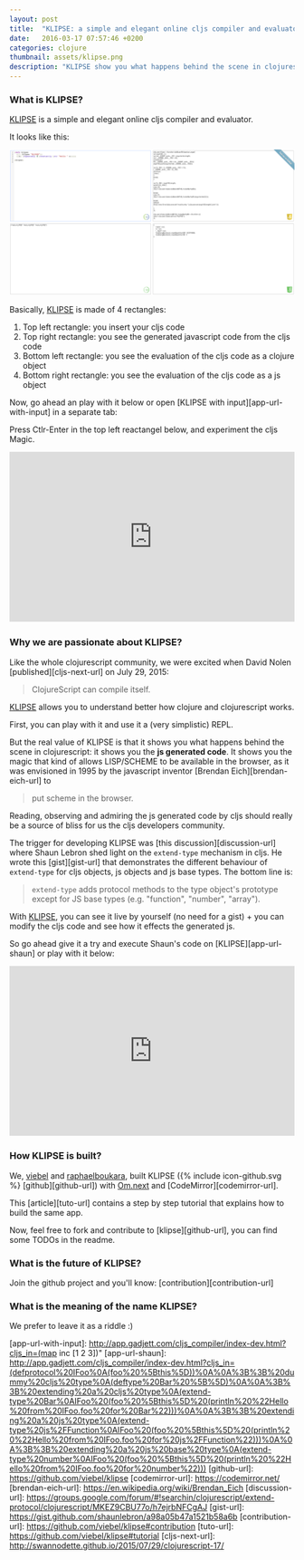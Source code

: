 ```yaml
---
layout: post
title:  "KLIPSE: a simple and elegant online cljs compiler and evaluator"
date:   2016-03-17 07:57:46 +0200
categories: clojure
thumbnail: assets/klipse.png
description: "KLIPSE show you what happens behind the scene in clojurescript: it shows you the JS GENERATED CODE."
---
```


### What is KLIPSE?

[KLIPSE][app-url] is a simple and elegant online cljs compiler and evaluator.


It looks like this:

![KLIPSE Screenshot](/assets/hello_klipse.png)

Basically, [KLIPSE][app-url] is made of 4 rectangles:

1. Top left rectangle: you insert your cljs code
2. Top right rectangle: you see the generated javascript code from the cljs code
3. Bottom left rectangle: you see the evaluation of the cljs code as a clojure object
4. Bottom right rectangle: you see the evaluation of the cljs code as a js object

Now, go ahead an play with it below or open [KLIPSE with input][app-url-with-input] in a separate tab: 

Press Ctlr-Enter in the top left reactangel below, and experiment the cljs Magic.

<iframe frameborder="0" width="100%" height="300px"
    src= 
"http://app.gadjett.com/cljs_compiler/index-dev.html?cljs_in=(map inc [1 2 3])">
</iframe>


### Why we are passionate about KLIPSE?

Like the whole clojurescript community, we were excited when David Nolen [published][cljs-next-url] on July 29, 2015:

>ClojureScript can compile itself.



[KLIPSE][app-url] allows you to understand better how clojure and clojurescript works.

First, you can play with it and use it a (very simplistic) REPL.

But the real value of KLIPSE is that it shows you what happens behind the scene in clojurescript: it shows you the **js generated code**.
It shows you the magic that kind of allows LISP/SCHEME to be available in the browser, as it was envisioned in 1995 by the javascript inventor [Brendan Eich][brendan-eich-url] to 

>put scheme in the  browser.

Reading, observing and admiring the js generated code by cljs should really be a source of bliss for us the cljs developers community.

The trigger for developing KLIPSE was [this discussion][discussion-url] where Shaun Lebron shed light on the `extend-type` mechanism in cljs. He wrote this [gist][gist-url] that demonstrates the different behaviour of `extend-type` for cljs objects, js objects and js base types. The bottom line is:

> `extend-type` adds protocol methods to the type object's prototype  except for JS base types (e.g. "function", "number", "array").

With [KLIPSE][app-url], you can see it live by yourself (no need for a gist) + you can modify the cljs code and see how it effects the generated js.

So go ahead give it a try and execute Shaun's code on [KLIPSE][app-url-shaun] or play with it below:

<iframe frameborder="0" width="100%" height="300px"
    src= 
"http://app.gadjett.com/cljs_compiler/index-dev.html?cljs_in=(defprotocol%20IFoo%0A(foo%20%5Bthis%5D))%0A%0A%3B%3B%20dummy%20cljs%20type%0A(deftype%20Bar%20%5B%5D)%0A%0A%3B%3B%20extending%20a%20cljs%20type%0A(extend-type%20Bar%0AIFoo%20(foo%20%5Bthis%5D%20(println%20%22Hello%20from%20IFoo.foo%20for%20Bar%22)))%0A%0A%3B%3B%20extending%20a%20js%20type%0A(extend-type%20js%2FFunction%0AIFoo%20(foo%20%5Bthis%5D%20(println%20%22Hello%20from%20IFoo.foo%20for%20js%2FFunction%22)))%0A%0A%3B%3B%20extending%20a%20js%20base%20type%0A(extend-type%20number%0AIFoo%20(foo%20%5Bthis%5D%20(println%20%22Hello%20from%20IFoo.foo%20for%20number%22)))">
</iframe>



### How KLIPSE is built?

We, [viebel][viebel-url] and [raphaelboukara][rafi-url], built KLIPSE (<span class="icon icon--github">{% include icon-github.svg %}</span> [github][github-url]) with [Om.next][om.next-url] and [CodeMirror][codemirror-url].

This [article][tuto-url] contains a step by step tutorial that explains how to build the same app.

Now, feel free to fork and contribute to [klipse][github-url], you can find some TODOs in the readme.

### What is the future of KLIPSE?

Join the github project and you'll know: [contribution][contribution-url]

### What is the meaning of the name KLIPSE?

We prefer to leave it as a riddle :)



[figwheel-url]: https://github.com/bhauman/lein-figwheel
[cljs.js-url]: https://github.com/clojure/clojurescript/blob/master/src/main/cljs/cljs/js.cljs
[om.next-url]: https://github.com/omcljs/om/wiki/Quick-Start-(om.next)
[react.js-url]: https://facebook.github.io/react/
[figwheel-url]: http://localhost:3449/
[dnpublish-url]: https://swannodette.github.io/2015/07/29/clojurescript-17/
[viebel-url]: https://github.com/viebel
[rafi-url]: https://github.com/raphaelboukara
[app-url]: http://app.gadjett.com/cljs_compiler/index-dev.html
[app-url-with-input]: http://app.gadjett.com/cljs_compiler/index-dev.html?cljs_in=(map inc [1 2 3])"
[app-url-shaun]: http://app.gadjett.com/cljs_compiler/index-dev.html?cljs_in=(defprotocol%20IFoo%0A(foo%20%5Bthis%5D))%0A%0A%3B%3B%20dummy%20cljs%20type%0A(deftype%20Bar%20%5B%5D)%0A%0A%3B%3B%20extending%20a%20cljs%20type%0A(extend-type%20Bar%0AIFoo%20(foo%20%5Bthis%5D%20(println%20%22Hello%20from%20IFoo.foo%20for%20Bar%22)))%0A%0A%3B%3B%20extending%20a%20js%20type%0A(extend-type%20js%2FFunction%0AIFoo%20(foo%20%5Bthis%5D%20(println%20%22Hello%20from%20IFoo.foo%20for%20js%2FFunction%22)))%0A%0A%3B%3B%20extending%20a%20js%20base%20type%0A(extend-type%20number%0AIFoo%20(foo%20%5Bthis%5D%20(println%20%22Hello%20from%20IFoo.foo%20for%20number%22)))
[github-url]: https://github.com/viebel/klipse
[codemirror-url]: https://codemirror.net/
[brendan-eich-url]: https://en.wikipedia.org/wiki/Brendan_Eich
[discussion-url]: https://groups.google.com/forum/#!searchin/clojurescript/extend-protocol/clojurescript/MKEZ9CBU77o/h7ejrbNFCgAJ
[gist-url]: https://gist.github.com/shaunlebron/a98a05b47a1521b58a6b
[contribution-url]: https://github.com/viebel/klipse#contribution
[tuto-url]: https://github.com/viebel/klipse#tutorial
[cljs-next-url]: http://swannodette.github.io/2015/07/29/clojurescript-17/
